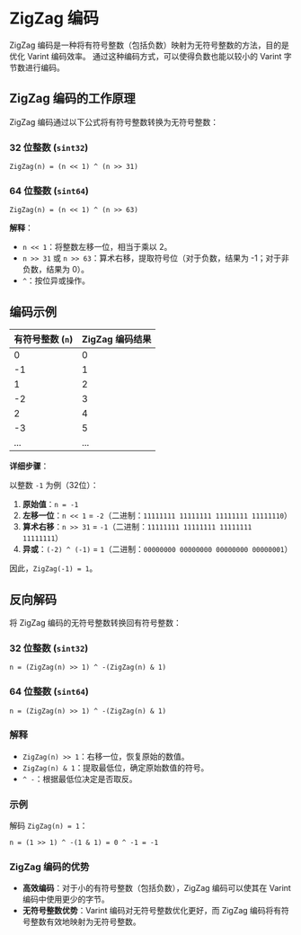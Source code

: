 # ZigZag 编码

ZigZag 编码是一种将有符号整数（包括负数）映射为无符号整数的方法，目的是优化 Varint 编码效率。
通过这种编码方式，可以使得负数也能以较小的 Varint 字节数进行编码。

## ZigZag 编码的工作原理

ZigZag 编码通过以下公式将有符号整数转换为无符号整数：

### 32 位整数 (`sint32`)

```
ZigZag(n) = (n << 1) ^ (n >> 31)
```

### 64 位整数 (`sint64`)

```
ZigZag(n) = (n << 1) ^ (n >> 63)
```

**解释**：

- `n << 1`：将整数左移一位，相当于乘以 2。
- `n >> 31` 或 `n >> 63`：算术右移，提取符号位（对于负数，结果为 -1；对于非负数，结果为 0）。
- `^`：按位异或操作。

## 编码示例

| 有符号整数 (`n`) | ZigZag 编码结果 |
|-------------------|-----------------|
| 0                 | 0               |
| -1                | 1               |
| 1                 | 2               |
| -2                | 3               |
| 2                 | 4               |
| -3                | 5               |
| ...               | ...             |

**详细步骤**：

以整数 `-1` 为例（32位）：

1. **原始值**：`n = -1`
2. **左移一位**：`n << 1` = `-2`（二进制：`11111111 11111111 11111111 11111110`）
3. **算术右移**：`n >> 31` = `-1`（二进制：`11111111 11111111 11111111 11111111`）
4. **异或**：`(-2) ^ (-1)` = `1`（二进制：`00000000 00000000 00000000 00000001`）

因此，`ZigZag(-1) = 1`。


## 反向解码

将 ZigZag 编码的无符号整数转换回有符号整数：

### 32 位整数 (`sint32`)

```
n = (ZigZag(n) >> 1) ^ -(ZigZag(n) & 1)
```

### 64 位整数 (`sint64`)

```
n = (ZigZag(n) >> 1) ^ -(ZigZag(n) & 1)
```

### 解释

- `ZigZag(n) >> 1`：右移一位，恢复原始的数值。
- `ZigZag(n) & 1`：提取最低位，确定原始数值的符号。
- `^ -`：根据最低位决定是否取反。

### 示例

解码 `ZigZag(n) = 1`：

```
n = (1 >> 1) ^ -(1 & 1) = 0 ^ -1 = -1
```

### ZigZag 编码的优势

- **高效编码**：对于小的有符号整数（包括负数），ZigZag 编码可以使其在 Varint 编码中使用更少的字节。
- **无符号整数优势**：Varint 编码对无符号整数优化更好，而 ZigZag 编码将有符号整数有效地映射为无符号整数。






